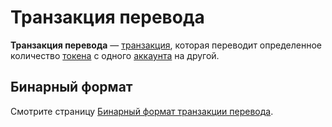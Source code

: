 # Транзакция перевода

**Транзакция перевода** — [транзакция](/blockchain/transaction.md), которая переводит определенное количество [токена](/blockchain/token.md) с одного [аккаунта](/blockchain/account.md) на другой.

## Бинарный формат

Смотрите страницу [Бинарный формат транзакции перевода](/blockchain/binary-format/transaction-binary-format/transfer-transaction-binary-format.md).
